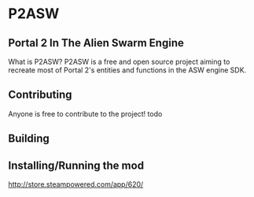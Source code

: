 # P2ASW
## Portal 2 In The Alien Swarm Engine
What is P2ASW?
P2ASW is a free and open source project aiming to recreate most of Portal 2's entities and functions in the ASW engine SDK.

## Contributing
Anyone is free to contribute to the project!
todo
## Building

## Installing/Running the mod
http://store.steampowered.com/app/620/

